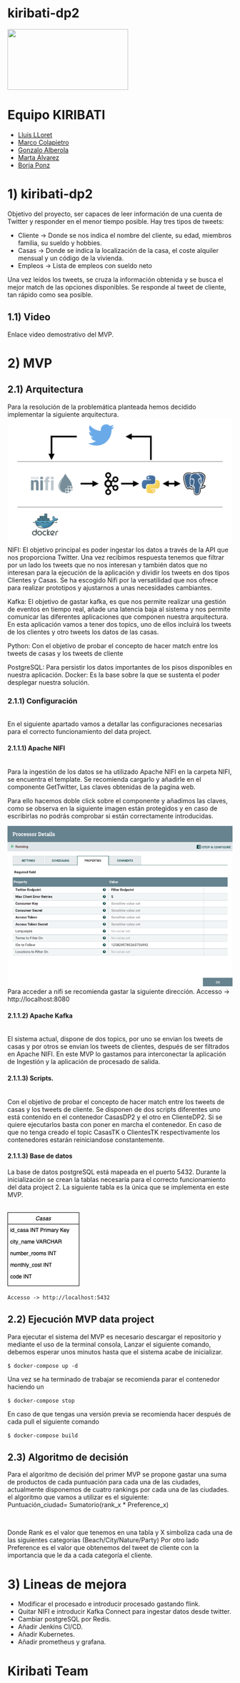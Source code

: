 # kiribati-dp2
<img align="center" width="270" height="136" src="http://www.gepacv.org/wp-content/uploads/2017/01/EDEM-Logo--540x272.png">

# Equipo KIRIBATI 
* [Lluis LLoret](https://github.com/luisllll)
* [Marco Colapietro](https://github.com/Marcolapietro)
* [Gonzalo Alberola](https://github.com/GonzaloAP97)
* [Marta Álvarez](https://github.com/maalal)
* [Borja Ponz](https://github.com/fbponz)

# 1) kiribati-dp2

Objetivo del proyecto, ser capaces de leer información de una cuenta de Twitter y responder en el menor tiempo posible. Hay tres tipos de tweets:
- Cliente -> Donde se nos indica el nombre del cliente, su edad, miembros familia, su sueldo y hobbies.
- Casas -> Donde se indica la localización de la casa, el coste alquiler mensual y un código de la vivienda.
- Empleos -> Lista de empleos con sueldo neto

Una vez leídos los tweets, se cruza la información obtenida y se busca el mejor match de las opciones disponibles. Se responde al tweet de cliente, tan rápido como sea posible.

## 1.1) Video 
Enlace video demostrativo del MVP.
<br>

# 2) MVP
## 2.1) Arquitectura 
Para la resolución de la problemática planteada hemos decidido implementar la siguiente arquitectura.
<br>
<img src="resources/ArquitecturaMVP.png"/>
<br>
NIFI: El objetivo principal es poder ingestar los datos a través de la API que nos proporciona Twitter. Una vez recibimos respuesta tenemos que filtrar por un lado los tweets que no nos interesan y también datos que no interesan para la ejecución de la aplicación y dividir los tweets en dos tipos Clientes y Casas. Se ha escogido Nifi por la versatilidad que nos ofrece para realizar prototipos y ajustarnos a unas necesidades cambiantes.

Kafka: El objetivo de gastar kafka, es que nos permite realizar una gestión de eventos en tiempo real, añade una latencia baja al sistema y nos permite comunicar las diferentes aplicaciones que componen nuestra arquitectura. En esta aplicación vamos a tener dos topics, uno de ellos incluirá los tweets de los clientes y otro tweets los datos de las casas.

Python: Con el objetivo de probar el concepto de hacer match entre los tweets de casas y los tweets de cliente

PostgreSQL: Para persistir los datos importantes de los pisos disponibles en nuestra aplicación.
Docker: Es la base sobre la que se sustenta el poder desplegar nuestra solución.


### 2.1.1) Configuración

<br>
En el siguiente apartado vamos a detallar las configuraciones necesarias para el correcto funcionamiento del data project.
<br>

#### 2.1.1.1) Apache NIFI 
<br>
Para la ingestión de los datos se ha utilizado Apache NIFI en la carpeta NIFI, se encuentra el template. Se recomienda cargarlo y añadirle en el componente GetTwitter, Las claves obtenidas de la pagina web.

Para ello hacemos doble click sobre el componente y añadimos las claves, como se observa en la siguiente imagen están protegidos y en caso de escribirlas no podrás comprobar si están correctamente introducidas.

<img src="resources/NIFI_getTwitter.png"/>
<br>
Para acceder a nifi se recomienda gastar la siguiente dirección.
    Accesso -> http://localhost:8080
    
#### 2.1.1.2) Apache Kafka
<br>
El sistema actual, dispone de dos topics, por uno se envian los tweets de casas y por otros se envian los tweets de clientes, después de ser filtrados en Apache NIFI. En este MVP lo gastamos para interconectar la aplicación de Ingestión y la aplicación de procesado de salida.

#### 2.1.1.3) Scripts.
<br>
Con el objetivo de probar el concepto de hacer match entre los tweets de casas y los tweets de cliente. Se disponen de dos scripts diferentes uno está contenido en el contenedor CasasDP2 y el otro en ClienteDP2. Si se quiere ejecutarlos basta con poner en marcha el contenedor. En caso de que no tenga creado el topic CasasTK o ClientesTK respectivamente los contenedores estarán reiniciandose constantemente.

#### 2.1.1.3) Base de datos 

La base de datos postgreSQL está mapeada en el puerto 5432. Durante la inicialización se crean la tablas necesaria para el correcto funcionamiento del data project 2. La siguiente tabla es la única que se implementa en este MVP.

<br>

<img src="resources/Casas_Table.png"/>

<br>

    Accesso -> http://localhost:5432



## 2.2) Ejecución MVP data project

Para ejecutar el sistema del MVP es necesario descargar el repositorio y mediante el uso de la terminal consola, Lanzar el siguiente comando, debemos esperar unos minutos hasta que el sistema acabe de inicializar.

    $ docker-compose up -d

Una vez se ha terminado de trabajar se recomienda parar el contenedor haciendo un 

    $ docker-compose stop

En caso de que tengas una versión previa se recomienda hacer después de cada pull el siguiente comando

    $ docker-compose build

## 2.3) Algoritmo de decisión

Para el algoritmo de decisión del primer MVP se propone gastar una suma de productos de cada puntuación para cada una de las ciudades, actualmente disponemos de cuatro rankings por cada una de las ciudades. el algoritmo que vamos a utilizar es el siguiente:
<br>
        Puntuación_ciudad= Sumatorio(rank_x * Preference_x)

<br>

Donde Rank es el valor que tenemos en una tabla y X simboliza cada una de las siguientes categorías (Beach/City/Nature/Party) Por otro lado Preference es el valor que obtenemos del tweet de cliente con la importancia que le da a cada categoría el cliente.

# 3) Lineas de mejora

- Modificar el procesado e introducir procesado gastando flink.
- Quitar NIFI e introducir Kafka Connect para ingestar datos desde twitter.
- Cambiar postgreSQL por Redis.
- Añadir Jenkins CI/CD.
- Añadir Kubernetes.
- Añadir prometheus y grafana.

# Kiribati Team
